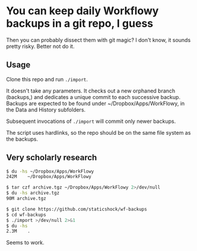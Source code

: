 You can keep daily Workflowy backups in a git repo, I guess
===========================================================

Then you can probably dissect them with git magic? I don't know, it sounds
pretty risky. Better not do it.

Usage
-----

Clone this repo and run `./import`.

It doesn't take any parameters. It checks out a new orphaned branch (backups,)
and dedicates a unique commit to each successive backup. Backups are expected
to be found under ~/Dropbox/Apps/WorkFlowy, in the Data and History subfolders.

Subsequent invocations of `./import` will commit only newer backups.

The script uses hardlinks, so the repo should be on the same file system as the
backups.

Very scholarly research
-----------------------

```sh
$ du -hs ~/Dropbox/Apps/WorkFlowy
242M    ~/Dropbox/Apps/WorkFlowy

$ tar czf archive.tgz ~/Dropbox/Apps/WorkFlowy 2>/dev/null
$ du -hs archive.tgz
90M archive.tgz

$ git clone https://github.com/staticshock/wf-backups
$ cd wf-backups
$ ./import >/dev/null 2>&1
$ du -hs
2.3M    .
```

Seems to work.
